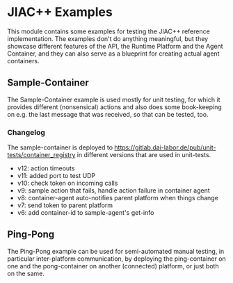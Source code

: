 # JIAC++ Examples

This module contains some examples for testing the JIAC++ reference implementation. The examples don't do anything
meaningful, but they showcase different features of the API, the Runtime Platform and the Agent Container, and they
can also serve as a blueprint for creating actual agent containers.

## Sample-Container

The Sample-Container example is used mostly for unit testing, for which it provides different (nonsensical) actions
and also does some book-keeping on e.g. the last message that was received, so that can be tested, too.

### Changelog

The sample-container is deployed to <https://gitlab.dai-labor.de/pub/unit-tests/container_registry> in different
versions that are used in unit-tests.

* v12: action timeouts
* v11: added port to test UDP
* v10: check token on incoming calls
* v9: sample action that fails, handle action failure in container agent
* v8: container-agent auto-notifies parent platform when things change
* v7: send token to parent platform
* v6: add container-id to sample-agent's get-info

## Ping-Pong

The Ping-Pong example can be used for semi-automated manual testing, in particular inter-platform communication, by
deploying the ping-container on one and the pong-container on another (connected) platform, or just both on the same.
